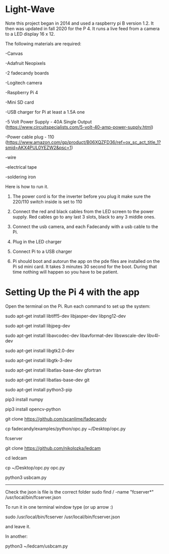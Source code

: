# Light-Wave


Note this project began in 2014 and used a raspberry pi B version 1.2. It then was updated in fall 2020 for the P 4. 
It runs a live feed from a camera to a LED display 16 x 12. 



The following materials are required:

-Canvas 

-Adafruit Neopixels 

-2 fadecandy boards

-Logitech camera

-Raspberry Pi 4

-Mini SD card

-USB charger for Pi at least a 1.5A one

-5 Volt Power Supply - 40A Single Output (https://www.circuitspecialists.com/5-volt-40-amp-power-supply.html)

-Power cable plug - 110 (https://www.amazon.com/gp/product/B06XQZFD36/ref=ox_sc_act_title_1?smid=AKX4PUL0YEZW2&psc=1)

-wire

-electrical tape 

-soldering iron 


Here is how to run it. 


1) The power cord is for the inverter before you plug it make sure the 220/110 switch inside is set to 110

2) Connect the red and black cables from the LED screen to the power supply. Red cables go to any last 3 slots, black to any 3 middle ones. 

3) Connect the usb camera, and each Fadecandy with a usb cable to the Pi.

4) Plug in the LED charger

5) Connect Pi to a USB charger 

6) Pi should boot and autorun the app on the pde files are installed on the Pi sd mini card. 
It takes 3 minutes 30 second for the boot. During that time nothing will happen so you have to be patient. 


# Setting Up the Pi 4 with the app

Open the terminal on the Pi. Run each command to set up the system:

sudo apt-get install libtiff5-dev libjasper-dev libpng12-dev

sudo apt-get install libjpeg-dev

sudo apt-get install libavcodec-dev libavformat-dev libswscale-dev libv4l-dev

sudo apt-get install libgtk2.0-dev

sudo apt-get install libgtk-3-dev

sudo apt-get install libatlas-base-dev gfortran

sudo apt-get install libatlas-base-dev git

sudo apt-get install python3-pip

pip3 install numpy

pip3 install opencv-python

git clone https://github.com/scanlime/fadecandy

cp fadecandy/examples/python/opc.py ~/Desktop/opc.py

fcserver

git clone https://github.com/nikolozka/ledcam

cd ledcam

cp ~/Desktop/opc.py opc.py 

python3 usbcam.py


----
Check the json is file is the correct folder 
sudo find / -name "fcserver*"
/usr/local/bin/fcserver.json

To run it in one terminal window type (or up arrow :) 

sudo /usr/local/bin/fcserver /usr/local/bin/fcserver.json


and leave it. 

In another:

python3 ~/ledcam/usbcam.py 
